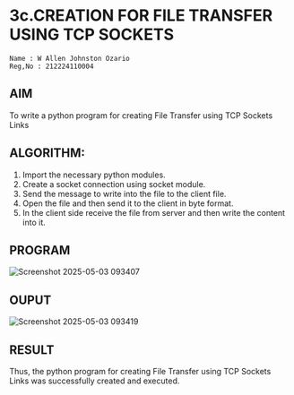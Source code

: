 # 3c.CREATION FOR FILE TRANSFER USING TCP SOCKETS
~~~
Name : W Allen Johnston Ozario
Reg,No : 212224110004
~~~
## AIM
To write a python program for creating File Transfer using TCP Sockets Links
## ALGORITHM:
1. Import the necessary python modules.
2. Create a socket connection using socket module.
3. Send the message to write into the file to the client file.
4. Open the file and then send it to the client in byte format.
5. In the client side receive the file from server and then write the content into it.
## PROGRAM

![Screenshot 2025-05-03 093407](https://github.com/user-attachments/assets/d5a484af-3144-4faf-b30b-748036b9be06)

## OUPUT

![Screenshot 2025-05-03 093419](https://github.com/user-attachments/assets/2d1a8b2d-e06b-4be0-83d1-e83aff1f846c)

## RESULT
Thus, the python program for creating File Transfer using TCP Sockets Links was 
successfully created and executed.
